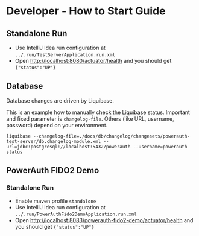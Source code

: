 # Developer - How to Start Guide


## Standalone Run

- Use IntelliJ Idea run configuration at `../.run/TestServerApplication.run.xml`
- Open [http://localhost:8080/actuator/health](http://localhost:8080/actuator/health) and you should get `{"status":"UP"}`


## Database

Database changes are driven by Liquibase.

This is an example how to manually check the Liquibase status.
Important and fixed parameter is `changelog-file`.
Others (like URL, username, password) depend on your environment.

```shell
liquibase --changelog-file=./docs/db/changelog/changesets/powerauth-test-server/db.changelog-module.xml --url=jdbc:postgresql://localhost:5432/powerauth --username=powerauth status
```

## PowerAuth FIDO2 Demo

### Standalone Run

- Enable maven profile `standalone`
- Use IntelliJ Idea run configuration at `../.run/PowerAuthFido2DemoApplication.run.xml`
- Open [http://localhost:8083/powerauth-fido2-demo/actuator/health](http://localhost:8083/powerauth-fido2-demo/actuator/health) and you should get `{"status":"UP"}`

